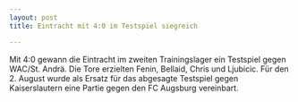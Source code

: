 ```yaml
---
layout: post
title: Eintracht mit 4:0 im Testspiel siegreich

---
```


Mit 4:0 gewann die Eintracht im zweiten Trainingslager ein Testspiel gegen WAC/St. Andrä. Die Tore erzielten Fenin, Bellaid, Chris und Ljubicic. Für den 2. August wurde als Ersatz für das abgesagte Testspiel gegen Kaiserslautern eine Partie gegen den FC Augsburg vereinbart.


